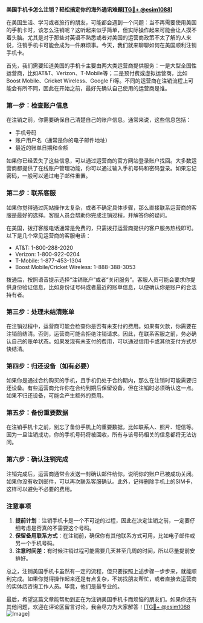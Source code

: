 **美国手机卡怎么注销？轻松搞定你的海外通讯难题[[TG💪+ @esim1088](https://t.me/s/esim1088)]**

在美国生活、学习或者旅行的朋友，可能都会遇到一个问题：当不再需要使用美国的手机卡时，该怎么注销呢？这听起来似乎简单，但实际操作起来可能会让人摸不着头脑。尤其是对于那些对英语不熟悉或者对美国的运营商政策不太了解的人来说，注销手机卡可能会成为一件麻烦事。今天，我们就来聊聊如何在美国顺利注销手机卡。

首先，我们需要知道美国的手机卡主要由两大类运营商提供服务：一是大型全国性运营商，比如AT&T、Verizon、T-Mobile等；二是预付费或虚拟运营商，比如Boost Mobile、Cricket Wireless、Google Fi等。不同的运营商在注销流程上可能会有所不同，因此在开始之前，最好先确认自己使用的运营商是谁。

### **第一步：检查账户信息**
在注销之前，你需要确保自己清楚自己的账户信息。通常来说，这些信息包括：
- 手机号码
- 账户用户名（通常是你的电子邮件地址）
- 最近的账单日期和金额

如果你已经丢失了这些信息，可以通过运营商的官方网站登录账户找回。大多数运营商都提供了在线账户管理功能，你可以通过输入手机号码和密码登录。如果忘记密码，一般可以通过电子邮件重置。

### **第二步：联系客服**
如果你觉得通过网站操作太复杂，或者不确定具体步骤，那么直接联系运营商的客服是最好的选择。客服人员会帮助你完成注销过程，并解答你的疑问。

在美国，拨打客服电话通常是免费的，只需拨打运营商提供的客户服务热线即可。以下是几个常见运营商的客服电话：
- AT&T: 1-800-288-2020
- Verizon: 1-800-922-0204
- T-Mobile: 1-877-453-1304
- Boost Mobile/Cricket Wireless: 1-888-388-3053

拨通后，按照语音提示选择“注销账户”或者“关闭服务”。客服人员可能会要求你提供身份验证信息，比如身份证号码或者最近的账单信息，以便确认你是账户的合法持有者。

### **第三步：处理未结清账单**
在注销过程中，运营商可能会检查你是否有未支付的费用。如果有欠款，你需要在注销前结清。否则，运营商可能会拒绝注销请求。因此，在联系客服之前，务必确认自己的账单状态。如果发现有未支付的费用，可以通过信用卡或其他支付方式尽快结清。

### **第四步：归还设备（如有必要）**
如果你是通过合约购买的手机，且手机仍处于合约期内，那么在注销时可能需要归还设备。有些运营商允许你在合约到期后保留设备，但在注销时必须确认这一点。如果不归还设备，可能会产生额外的费用。

### **第五步：备份重要数据**
在注销手机卡之前，别忘了备份手机上的重要数据，比如联系人、照片、短信等。因为一旦注销成功，你的手机号码将被回收，所有与该号码相关的信息都将无法访问。

### **第六步：确认注销完成**
注销完成后，运营商通常会发送一封确认邮件给你，说明你的账户已被成功关闭。如果你没有收到邮件，可以再次联系客服确认。此外，记得删除手机上的SIM卡，这样可以避免不必要的费用。

### **注意事项**
1. **提前计划**：注销手机卡是一个不可逆的过程，因此在决定注销之前，一定要仔细考虑是否真的不需要这个号码。
2. **保留备用联系方式**：在注销前，确保你有其他联系方式可用，比如电子邮件或另一个手机号码。
3. **注意时间差**：有时候注销过程可能需要几天甚至几周的时间，所以尽量提前安排好。

总之，注销美国手机卡虽然有一定的流程，但只要按照上述步骤一步步来，就能顺利完成。如果你觉得操作起来还是有点复杂，不妨找朋友帮忙，或者直接去运营商的实体店咨询工作人员。毕竟，他们是最专业的。

最后，希望这篇文章能帮助到正在为注销美国手机卡而烦恼的朋友们。如果你还有其他问题，欢迎在评论区留言讨论，我会尽力为大家解答！[[TG💪+ @esim1088](https://t.me/s/esim1088) ![Image](https://i.postimg.cc/4NQfJmqS/Snipaste-2025-05-13-00-14-12.png)]